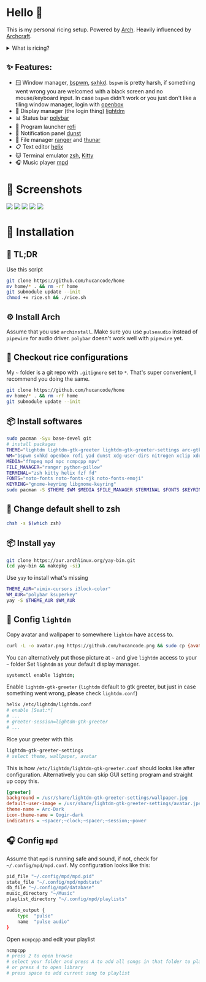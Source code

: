 # Hello 👋
This is my personal ricing setup. Powered by [Arch](https://archlinux.org/). Heavily influenced by [Archcraft](https://archcraft.io/).
<details>
  <summary> What is ricing? </summary>
    The term ‘rice’ is used to describe a person’s unix desktop where ‘ricing’ is when someone is custom their desktop such as the icons, panels, or system interface. When it comes to ricing a tiling window manager though, the ricing of a user’s system becomes much more involved. Basic things such as the panel bar and application launcher must be configured by the user.
    The reddit community /r/unixporn is a great place to stay up to date on what people are using for their setups.
    // by [thatnixguy](https://thatnixguy.github.io/)
</details>

## ✨ Features:
- 🪟 Window manager, [bspwm](https://wiki.archlinux.org/title/bspwm), [sxhkd](https://wiki.archlinux.org/title/sxhkd). `bspwm` is pretty harsh, if something went wrong you are welcomed with a black screen and no mouse/keyboard input. In case `bspwm` didn't work or you just don't like a tiling window manager, login with [openbox](https://wiki.archlinux.org/title/openbox)
- 🔑 Display manager (the login thing) [lightdm](https://wiki.archlinux.org/title/lightdm)
- 📊 Status bar [polybar](https://wiki.archlinux.org/title/polybar)
- 🚀 Program launcher [rofi](https://wiki.archlinux.org/title/rofi)
- 🔔 Notification panel [dunst](https://wiki.archlinux.org/title/dunst)
- 📂 File manager [ranger]() and [thunar](https://wiki.archlinux.org/title/thunar)
- 📋 Text editor [helix](https://helix-editor.com/)
- 🐱 Terminal emulator [zsh](https://wiki.archlinux.org/title/zsh), [Kitty](https://sw.kovidgoyal.net/kitty/)
- 🎧 Music player [mpd](https://www.musicpd.org/)
# 👀 Screenshots
![](Pictures/Screenshots/1.png)
![](Pictures/Screenshots/2.png)
![](Pictures/Screenshots/3.png)
![](Pictures/Screenshots/4.png)
![](Pictures/Screenshots/5.png)
# 🚀 Installation
## 🐌 TL;DR
Use this script 
```bash
git clone https://github.com/hucancode/home
mv home/* . && rm -rf home
git submodule update --init
chmod +x rice.sh && ./rice.sh
```
## ⚙️ Install Arch
Assume that you use `archinstall`. Make sure you use `pulseaudio` instead of `pipewire` for audio driver. `polybar` doesn't work well with `pipewire` yet.
## 🌾 Checkout rice configurations
My `~` folder is a git repo with `.gitignore` set to `*`. That's super convenient, I recommend you doing the same.
```bash
git clone https://github.com/hucancode/home
mv home/* . && rm -rf home
git submodule update --init
```
## 📦 Install softwares
```bash
sudo pacman -Syu base-devel git
# install packages
THEME="lightdm lightdm-gtk-greeter lightdm-gtk-greeter-settings arc-gtk-theme"
WM="bspwm sxhkd openbox rofi yad dunst xdg-user-dirs nitrogen xclip xdotool maim"
MEDIA="ffmpeg mpd mpc ncmpcpp mpv"
FILE_MANAGER="ranger python-pillow"
TERMINAL="zsh kitty helix fzf fd"
FONTS="noto-fonts noto-fonts-cjk noto-fonts-emoji"
KEYRING="gnome-keyring libgnome-keyring"
sudo pacman -S $THEME $WM $MEDIA $FILE_MANAGER $TERMINAL $FONTS $KEYRING
```
## 🐚 Change default shell to zsh
```bash
chsh -s $(which zsh)
```
## 📦 Install `yay`
```bash
git clone https://aur.archlinux.org/yay-bin.git
(cd yay-bin && makepkg -si)
```
Use `yay` to install what's missing
```bash
THEME_AUR="vimix-cursors i3lock-color"
WM_AUR="polybar ksuperkey"
yay -S $THEME_AUR $WM_AUR
```
## 🔑 Config `lightdm`
Copy avatar and wallpaper to somewhere `lightdm` have access to.
```bash
curl -L -o avatar.png https://github.com/hucancode.png && sudo cp {avatar.png,.config/lightdm/wallpaper.jpg} /usr/share/lightdm-gtk-greeter-settings && rm avatar.png
```
You can alternatively put those picture at `~` and give `lightdm` access to your `~` folder
Set `lightdm` as your default display manager.
```bash
systemctl enable lightdm;
```
Enable `lightdm-gtk-greeter` (`lightdm` default to gtk greeter, but just in case something went wrong, please check `lightdm.conf`)
```bash
helix /etc/lightdm/lightdm.conf
# enable [Seat:*]
# ...
# greeter-session=lightdm-gtk-greeter
# ...
```
Rice your greeter with this
```bash
lightdm-gtk-greeter-settings
# select theme, wallpaper, avatar
```
This is how `/etc/lightdm/lightdm-gtk-greeter.conf` should looks like after configuration. Alternatively you can skip GUI setting program and straight up copy this.
```ini
[greeter]
background = /usr/share/lightdm-gtk-greeter-settings/wallpaper.jpg
default-user-image = /usr/share/lightdm-gtk-greeter-settings/avatar.jpeg
theme-name = Arc-Dark
icon-theme-name = Qogir-dark
indicators = ~spacer;~clock;~spacer;~session;~power
```
## 🎧 Config `mpd`
Assume that `mpd` is running safe and sound, if not, check for `~/.config/mpd/mpd.conf`. My configuration looks like this:
```bash
pid_file "~/.config/mpd/mpd.pid"
state_file "~/.config/mpd/mpdstate"
db_file "~/.config/mpd/database"
music_directory "~/Music"
playlist_directory "~/.config/mpd/playlists"

audio_output {
    type  "pulse"
    name  "pulse audio"
}
```
Open `ncmpcpp` and edit your playlist
```bash
ncmpcpp
# press 2 to open browse
# select your folder and press A to add all songs in that folder to playelist
# or press 4 to open library
# press space to add current song to playlist
```
